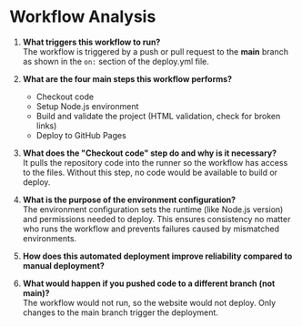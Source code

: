 # Workflow Analysis

1. **What triggers this workflow to run?**  
   The workflow is triggered by a push or pull request to the **main** branch as shown in the `on:` section of the deploy.yml file.

2. **What are the four main steps this workflow performs?**  
   - Checkout code  
   - Setup Node.js environment  
   - Build and validate the project (HTML validation, check for broken links)  
   - Deploy to GitHub Pages  

3. **What does the "Checkout code" step do and why is it necessary?**  
   It pulls the repository code into the runner so the workflow has access to the files. Without this step, no code would be available to build or deploy.

4. **What is the purpose of the environment configuration?**  
   The environment configuration sets the runtime (like Node.js version) and permissions needed to deploy. This ensures consistency no matter who runs the workflow and prevents failures caused by mismatched environments.

5. **How does this automated deployment improve reliability compared to manual deployment?**  

6. **What would happen if you pushed code to a different branch (not main)?**  
   The workflow would not run, so the website would not deploy. Only changes to the main branch trigger the deployment.
